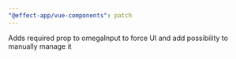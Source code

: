 ```yaml
---
"@effect-app/vue-components": patch
---
```


Adds required prop to omegaInput to force UI and add possibility to manually manage it
